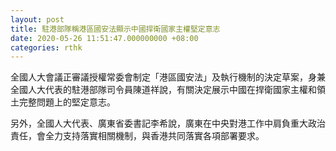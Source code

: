 ```yaml
---
layout: post
title: 駐港部隊稱港區國安法顯示中國捍衛國家主權堅定意志
date: 2020-05-26 11:51:47.000000000 +08:00
categories: rthk
---
```


全國人大會議正審議授權常委會制定「港區國安法」及執行機制的決定草案，身兼全國人大代表的駐港部隊司令員陳道祥說，有關決定展示中國在捍衛國家主權和領土完整問題上的堅定意志。

另外，全國人大代表、廣東省委書記李希說，廣東在中央對港工作中肩負重大政治責任，會全力支持落實相關機制，與香港共同落實各項部署要求。
